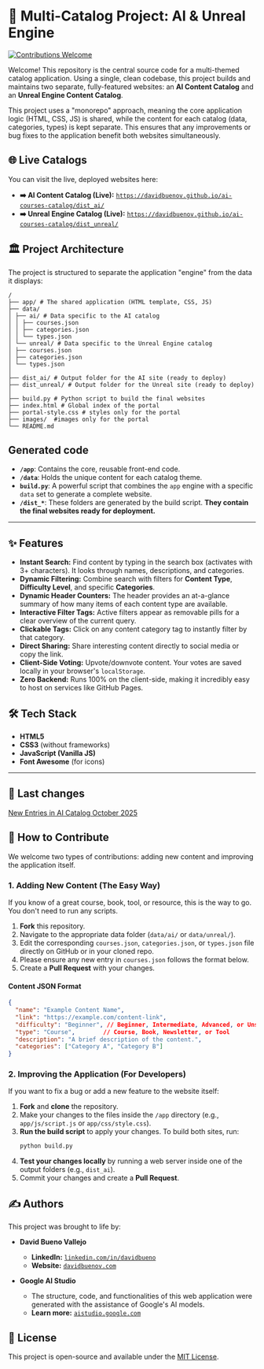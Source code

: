# 🤖 Multi-Catalog Project: AI & Unreal Engine

[![Contributions Welcome](https://img.shields.io/badge/contributions-welcome-brightgreen.svg?style=flat-square)](https://github.com/davidbuenov/ai-courses-catalog/pulls)

Welcome! This repository is the central source code for a multi-themed catalog application. Using a single, clean codebase, this project builds and maintains two separate, fully-featured websites: an **AI Content Catalog** and an **Unreal Engine Content Catalog**.

This project uses a "monorepo" approach, meaning the core application logic (HTML, CSS, JS) is shared, while the content for each catalog (data, categories, types) is kept separate. This ensures that any improvements or bug fixes to the application benefit both websites simultaneously.

## 🌐 Live Catalogs

You can visit the live, deployed websites here:

*   **➡️ AI Content Catalog (Live):** [`https://davidbuenov.github.io/ai-courses-catalog/dist_ai/`](https://davidbuenov.github.io/ai-courses-catalog/dist_ai/)
*   **➡️ Unreal Engine Catalog (Live):** [`https://davidbuenov.github.io/ai-courses-catalog/dist_unreal/`](https://davidbuenov.github.io/ai-courses-catalog/dist_unreal/) 

## 🏛️ Project Architecture

The project is structured to separate the application "engine" from the data it displays:

```
/
├── app/ # The shared application (HTML template, CSS, JS)
├── data/
│ ├── ai/ # Data specific to the AI catalog
│ │ ├── courses.json
│ │ ├── categories.json
│ │ └── types.json
│ └── unreal/ # Data specific to the Unreal Engine catalog
│ ├── courses.json
│ ├── categories.json
│ └── types.json
│
├── dist_ai/ # Output folder for the AI site (ready to deploy)
├── dist_unreal/ # Output folder for the Unreal site (ready to deploy)
│
├── build.py # Python script to build the final websites
├── index.html # Global index of the portal
├── portal-style.css # styles only for the portal
├── images/  #images only for the portal
└── README.md
```
## Generated code
*   **`/app`**: Contains the core, reusable front-end code.
*   **`/data`**: Holds the unique content for each catalog theme.
*   **`build.py`**: A powerful script that combines the `app` engine with a specific `data` set to generate a complete website.
*   **`/dist_*`**: These folders are generated by the build script. **They contain the final websites ready for deployment.**
---

## ✨ Features

*   **Instant Search:** Find content by typing in the search box (activates with 3+ characters). It looks through names, descriptions, and categories.
*   **Dynamic Filtering:** Combine search with filters for **Content Type**, **Difficulty Level**, and specific **Categories**.
*   **Dynamic Header Counters:** The header provides an at-a-glance summary of how many items of each content type are available.
*   **Interactive Filter Tags:** Active filters appear as removable pills for a clear overview of the current query.
*   **Clickable Tags:** Click on any content category tag to instantly filter by that category.
*   **Direct Sharing:** Share interesting content directly to social media or copy the link.
*   **Client-Side Voting:** Upvote/downvote content. Your votes are saved locally in your browser's `localStorage`.
*   **Zero Backend:** Runs 100% on the client-side, making it incredibly easy to host on services like GitHub Pages.

## 🛠️ Tech Stack

*   **HTML5**
*   **CSS3** (without frameworks)
*   **JavaScript (Vanilla JS)**
*   **Font Awesome** (for icons)

---

## 🚀 Last changes
[New Entries in AI Catalog October 2025 ](202510NewEntries.md)

## 🚀 How to Contribute

We welcome two types of contributions: adding new content and improving the application itself.

### 1. Adding New Content (The Easy Way)

If you know of a great course, book, tool, or resource, this is the way to go. You don't need to run any scripts.

1.  **Fork** this repository.
2.  Navigate to the appropriate data folder (`data/ai/` or `data/unreal/`).
3.  Edit the corresponding `courses.json`, `categories.json`, or `types.json` file directly on GitHub or in your cloned repo.
4.  Please ensure any new entry in `courses.json` follows the format below.
5.  Create a **Pull Request** with your changes.

#### Content JSON Format

```json
{
  "name": "Example Content Name",
  "link": "https://example.com/content-link",
  "difficulty": "Beginner", // Beginner, Intermediate, Advanced, or Unspecified
  "type": "Course",        // Course, Book, Newsletter, or Tool
  "description": "A brief description of the content.",
  "categories": ["Category A", "Category B"]
}
```
### 2. Improving the Application (For Developers)

If you want to fix a bug or add a new feature to the website itself:

1.  **Fork** and **clone** the repository.
2.  Make your changes to the files inside the `/app` directory (e.g., `app/js/script.js` or `app/css/style.css`).
3.  **Run the build script** to apply your changes. To build both sites, run:
    ```bash
    python build.py
    ```
4.  **Test your changes locally** by running a web server inside one of the output folders (e.g., `dist_ai`).
5.  Commit your changes and create a **Pull Request**.

## ✍️ Authors

This project was brought to life by:

*   **David Bueno Vallejo**
    *   **LinkedIn:** [`linkedin.com/in/davidbueno`](https://www.linkedin.com/in/davidbueno/)
    *   **Website:** [`davidbuenov.com`](https://davidbuenov.com)

*   **Google AI Studio**
    *   The structure, code, and functionalities of this web application were generated with the assistance of Google's AI models.
    *   **Learn more:** [`aistudio.google.com`](https://aistudio.google.com/)

## 📄 License

This project is open-source and available under the [MIT License](LICENSE).